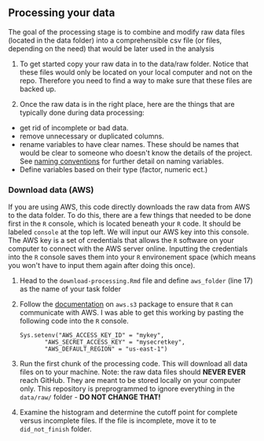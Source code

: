 ## Processing your data

The goal of the processing stage is to combine and modify raw data files (located in the data folder) into a comprehensible csv file (or files, depending on the need) that would be later used in the analysis

1. To get started copy your raw data in to the data/raw folder. Notice that these files would only be located on your local computer and not on the repo. Therefore you need to find a way to make sure that these files are backed up.

2. Once the raw data is in the right place, here are the things that are typically done during data processing:
 - get rid of incomplete or bad data.
 - remove unnecessary or duplicated columns.
 - rename variables to have clear names. These should be names that would be clear to someone who doesn't know the details of the project. See [naming conventions](https://github.com/GoldenbergLab/naming-conventions) for further detail on naming variables. 
 - Define variables based on their type (factor, numeric ect.)


### Download data (AWS)

If you are using AWS, this code directly downloads the raw data from AWS to the data folder. To do this, there are a few things that needed to be done first in the `R` console, which is located beneath your `R` code. It should be labeled `console` at the top left. We will input our AWS key into this console. The AWS key is a set of credentials that allows the `R` software on your computer to connect with the AWS server online. Inputting the credentials into the `R` console saves them into your `R` environement space (which means you won't have to input them again after doing this once).

1. Head to the `download-processing.Rmd` file and define `aws_folder` (line 17) as the name of your task folder
2. Follow the [documentation](https://cran.r-project.org/web/packages/aws.s3/readme/README.html) on `aws.s3` package to ensure that `R` can communicate with AWS. I was able to get this working by pasting the following code into the `R` console.

	```
	Sys.setenv("AWS_ACCESS_KEY_ID" = "mykey",
           "AWS_SECRET_ACCESS_KEY" = "mysecretkey",
           "AWS_DEFAULT_REGION" = "us-east-1")
	```
3. Run the first chunk of the processing code. This will download all data files on to your machine. Note: the raw data files should **NEVER EVER** reach GitHub. They are meant to be stored locally on your computer only. This repository is preprogrammed to ignore everything in the `data/raw/` folder - **DO NOT CHANGE THAT!**
4. Examine the histogram and determine the cutoff point for complete versus incomplete files. If the file is incomplete, move it to te `did_not_finish` folder.
